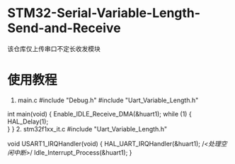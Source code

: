 # STM32-Serial-Variable-Length-Send-and-Receive
该仓库仅上传串口不定长收发模块

# 使用教程
1. main.c
#include "Debug.h"
#include "Uart_Variable_Length.h"

int main(void)
{
  Enable_IDLE_Receive_DMA(&huart1);
  while (1)
  {		
    HAL_Delay(1);  
  }
}
2. stm32f1xx_it.c
#include "Uart_Variable_Length.h"

void USART1_IRQHandler(void)
{
  HAL_UART_IRQHandler(&huart1);	
  /*<处理空闲中断>*/
  Idle_Interrupt_Process(&huart1);
}
